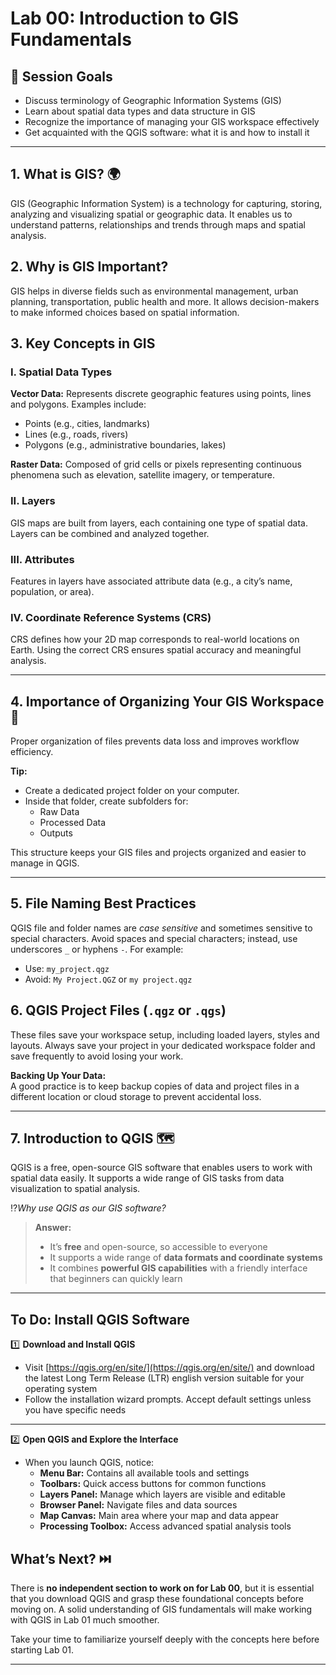 # Lab 00: Introduction to GIS Fundamentals  
## 🎯 Session Goals
- Discuss terminology of Geographic Information Systems (GIS)  
- Learn about spatial data types and data structure in GIS  
- Recognize the importance of managing your GIS workspace effectively  
- Get acquainted with the QGIS software: what it is and how to install it  

---

## 1. What is GIS? 🌍    
GIS (Geographic Information System) is a technology for capturing, storing, analyzing and visualizing spatial or geographic data. It enables us to understand patterns, relationships and trends through maps and spatial analysis.

## 2. Why is GIS Important?  
GIS helps in diverse fields such as environmental management, urban planning, transportation, public health and more. It allows decision-makers to make informed choices based on spatial information.

## 3. Key Concepts in GIS  

### I. Spatial Data Types 
**Vector Data:** Represents discrete geographic features using points, lines and polygons. Examples include:     
  - Points (e.g., cities, landmarks)     
  - Lines (e.g., roads, rivers)     
  - Polygons (e.g., administrative boundaries, lakes)   
      
**Raster Data:** Composed of grid cells or pixels representing continuous phenomena such as elevation, satellite imagery, or temperature.

### II. Layers  
  GIS maps are built from layers, each containing one type of spatial data. Layers can be combined and analyzed together.

### III. Attributes  
Features in layers have associated attribute data (e.g., a city’s name, population, or area).

### IV. Coordinate Reference Systems (CRS)  
CRS defines how your 2D map corresponds to real-world locations on Earth. Using the correct CRS ensures spatial accuracy and meaningful analysis.

---

## 4. Importance of Organizing Your GIS Workspace 📂 
Proper organization of files prevents data loss and improves workflow efficiency.  

**Tip:**  
- Create a dedicated project folder on your computer.  
- Inside that folder, create subfolders for:  
  - Raw Data  
  - Processed Data  
  - Outputs  

This structure keeps your GIS files and projects organized and easier to manage in QGIS.

---

## 5. File Naming Best Practices
QGIS file and folder names are *case sensitive* and sometimes sensitive to special characters. Avoid spaces and special characters; instead, use underscores `_` or hyphens `-`. For example:  
  - Use: `my_project.qgz`  
  - Avoid: `My Project.QGZ` or `my project.qgz`  

## 6. QGIS Project Files (`.qgz` or `.qgs`) 
These files save your workspace setup, including loaded layers, styles and layouts. Always save your project in your dedicated workspace folder and save frequently to avoid losing your work.

**Backing Up Your Data:**  
A good practice is to keep backup copies of data and project files in a different location or cloud storage to prevent accidental loss.
  
---

## 7. Introduction to QGIS 🗺️
QGIS is a free, open-source GIS software that enables users to work with spatial data easily. It supports a wide range of GIS tasks from data visualization to spatial analysis.

  
⁉️*Why use QGIS as our GIS software?*  

> **Answer:**  
> - It’s **free** and open-source, so accessible to everyone  
> - It supports a wide range of **data formats and coordinate systems**  
> - It combines **powerful GIS capabilities** with a friendly interface that beginners can quickly learn

---

## To Do: Install QGIS Software

1️⃣ **Download and Install QGIS**  
- Visit [https://qgis.org/en/site/](https://qgis.org/en/site/) and download the latest Long Term Release (LTR) english version suitable for your operating system  
- Follow the installation wizard prompts. Accept default settings unless you have specific needs  

---  

2️⃣ **Open QGIS and Explore the Interface**  
- When you launch QGIS, notice:  
  - **Menu Bar:** Contains all available tools and settings  
  - **Toolbars:** Quick access buttons for common functions
  - **Layers Panel:** Manage which layers are visible and editable
  - **Browser Panel:** Navigate files and data sources 
  - **Map Canvas:** Main area where your map and data appear
  - **Processing Toolbox:** Access advanced spatial analysis tools 

## What’s Next? ⏭️  
There is **no independent section to work on for Lab 00**, but it is essential that you download QGIS and grasp these foundational concepts before moving on. A solid understanding of GIS fundamentals will make working with QGIS in Lab 01 much smoother.

Take your time to familiarize yourself deeply with the concepts here before starting Lab 01.

---

